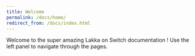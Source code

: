 ```yaml
---
title: Welcome
permalink: /docs/home/
redirect_from: /docs/index.html
---
```


Welcome to the super amazing Lakka on Switch documentation ! Use the left panel to navigate through the pages.
